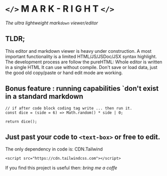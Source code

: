 # `</>` M A R K - R I G H T `</>`
_The ultra lightweight mark`down` viewer/editor_

## TLDR;
This editor and markdown viewer is heavy under construction.
A most important functionality is a limited HTML/JS/JSDoc/JSX syntax highlight.
The development process are follow the pureHTML: Whole editor is written in a single HTML
It can use without compile. 
Don't save or load data, just the good old copy/paste or hand edit mode are working.

## Bonus feature : running capabilities `don't exist in a standard markdown
```
// if after code block coding tag write ... then run it.
const dice = (side = 6) => Math.random() * side | 0;

return dice();
```

## Just past your code to `<text-box>` or free to edit.

The only dependency in code is: CDN.Tailwind 
```
<script src="https://cdn.tailwindcss.com"></script>
```

If you find this project is useful then:
_bring me a coffe_


